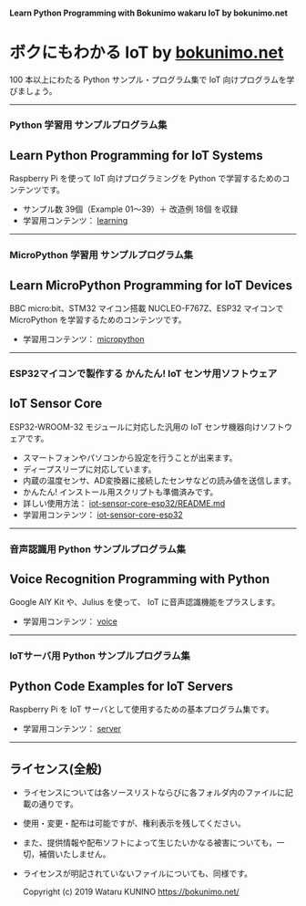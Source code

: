 #### Learn Python Programming with Bokunimo wakaru IoT by bokunimo.net		
# ボクにもわかる IoT by [bokunimo.net](https://bokunimo.net/)		

100 本以上にわたる Python サンプル・プログラム集で IoT 向けプログラムを学びましょう。

--------------------------------------------------------------------------------
### Python 学習用 サンプルプログラム集		
## Learn Python Programming for IoT Systems		

Raspberry Pi を使って IoT 向けプログラミングを Python で学習するためのコンテンツです。
- サンプル数 39個（Example 01～39）＋ 改造例 18個 を収録
- 学習用コンテンツ：
	[learning](learning)

--------------------------------------------------------------------------------
### MicroPython 学習用 サンプルプログラム集		
## Learn MicroPython Programming for IoT Devices		

BBC micro:bit、STM32 マイコン搭載 NUCLEO-F767Z、ESP32 マイコンで MicroPython を学習するためのコンテンツです。
- 学習用コンテンツ：
	[micropython](micropython)

--------------------------------------------------------------------------------
### ESP32マイコンで製作する かんたん! IoT センサ用ソフトウェア		
## IoT Sensor Core		

ESP32-WROOM-32 モジュールに対応した汎用の IoT センサ機器向けソフトウェアです。  
- スマートフォンやパソコンから設定を行うことが出来ます。  
- ディープスリープに対応しています。  
- 内蔵の温度センサ、AD変換器に接続したセンサなどの読み値を送信します。  
- かんたん! インストール用スクリプトも準備済みです。  
- 詳しい使用方法：
	[iot-sensor-core-esp32/README.md](iot-sensor-core-esp32/README.md)
- 学習用コンテンツ：
	[iot-sensor-core-esp32](iot-sensor-core-esp32)

--------------------------------------------------------------------------------
### 音声認識用 Python サンプルプログラム集		
## Voice Recognition Programming with Python 		

Google AIY Kit や、Julius を使って、 IoT に音声認識機能をプラスします。
- 学習用コンテンツ：
	[voice](voice)

--------------------------------------------------------------------------------
### IoTサーバ用 Python サンプルプログラム集		
## Python Code Examples for IoT Servers		

Raspberry Pi を IoT サーバとして使用するための基本プログラム集です。
- 学習用コンテンツ：
	[server](server)

--------------------------------------------------------------------------------
## ライセンス(全般)

* ライセンスについては各ソースリストならびに各フォルダ内のファイルに記載の通りです。  
* 使用・変更・配布は可能ですが、権利表示を残してください。  
* また、提供情報や配布ソフトによって生じたいかなる被害についても，一切，補償いたしません。  
* ライセンスが明記されていないファイルについても、同様です。  

	Copyright (c) 2019 Wataru KUNINO <https://bokunimo.net/>  
